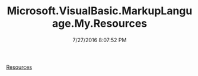 ﻿---
title: Microsoft.VisualBasic.MarkupLanguage.My.Resources
date: 7/27/2016 8:07:52 PM
---

[Resources](T-Microsoft.VisualBasic.MarkupLanguage.My.Resources.Resources.html)
